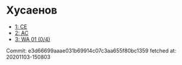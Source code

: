 # Хусаенов
- [1: CE](1.md)
- [2: AC](2.md)
- [3: WA 01 (0/4)](3.md)

Commit: e3d66699aaae031b69914c07c3aa655f80bc1359
 fetched at: 20201103-150803
